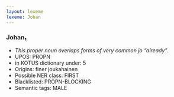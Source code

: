 ```yaml
---
layout: lexeme
lexeme: Johan
---
```


###  Johan₁

* _This proper noun overlaps forms of very common *jo* “already”._
* UPOS:  PROPN
* in KOTUS dictionary under:  5
* Origins: finer joukahainen 
* Possible NER class:  FIRST
* Blacklisted:  PROPN-BLOCKING
* Semantic tags:  MALE

